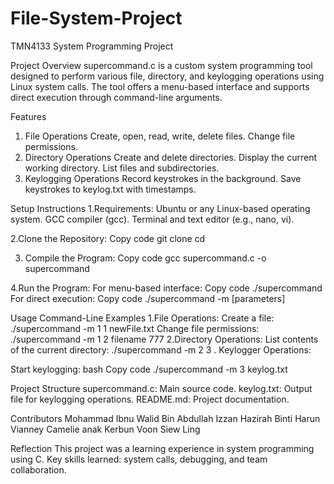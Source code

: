 # File-System-Project
TMN4133 System Programming Project

Project Overview
supercommand.c is a custom system programming tool designed to perform various file, directory, and keylogging operations using Linux system calls. The tool offers a menu-based interface and supports direct execution through command-line arguments.

Features
1. File Operations
Create, open, read, write, delete files.
Change file permissions.
2. Directory Operations
Create and delete directories.
Display the current working directory.
List files and subdirectories.
3. Keylogging Operations
Record keystrokes in the background.
Save keystrokes to keylog.txt with timestamps.

Setup Instructions
1.Requirements:
Ubuntu or any Linux-based operating system.
GCC compiler (gcc).
Terminal and text editor (e.g., nano, vi).

2.Clone the Repository:
Copy code
git clone <repository-link>
cd <repository-name>

3. Compile the Program:
Copy code
gcc supercommand.c -o supercommand

4.Run the Program:
For menu-based interface:
Copy code
./supercommand
For direct execution:
Copy code
./supercommand -m <mode> <operation> [parameters]

Usage
Command-Line Examples
1.File Operations:
Create a file:
./supercommand -m 1 1 newFile.txt
Change file permissions:
./supercommand -m 1 2 filename 777
2.Directory Operations:
List contents of the current directory:
./supercommand -m 2 3 .
Keylogger Operations:

Start keylogging:
bash
Copy code
./supercommand -m 3 keylog.txt

Project Structure
supercommand.c: Main source code.
keylog.txt: Output file for keylogging operations.
README.md: Project documentation.

Contributors
Mohammad Ibnu Walid Bin Abdullah
Izzan Hazirah Binti Harun
Vianney Camelie anak Kerbun
Voon Siew Ling

Reflection
This project was a learning experience in system programming using C.
Key skills learned: system calls, debugging, and team collaboration.
